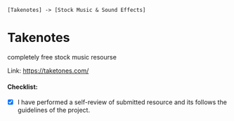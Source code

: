 `[Takenotes] -> [Stock Music & Sound Effects]`

# Takenotes

completely free stock music resourse

Link: https://taketones.com/

#### Checklist:

- [X] I have performed a self-review of submitted resource and its follows the guidelines of the project.
